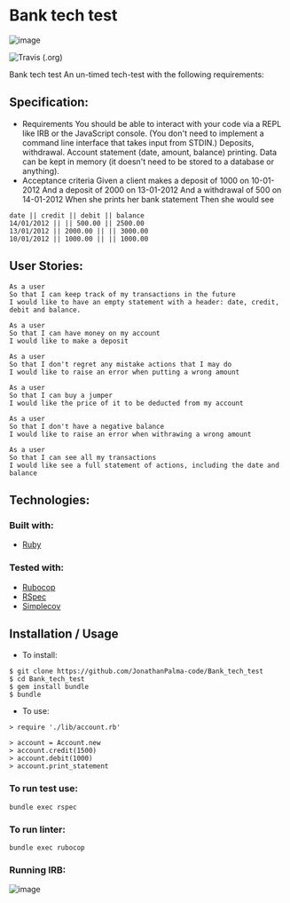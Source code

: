# Bank tech test

![image](https://user-images.githubusercontent.com/55409351/73471187-dc5a4600-4380-11ea-8a0c-7b40ff5e337e.png)

![Travis (.org)](https://travis-ci.com/JonathanPalma-code/Bank_tech_test.svg?branch=master)

Bank tech test
An un-timed tech-test with the following requirements:

## Specification:
* Requirements
You should be able to interact with your code via a REPL like IRB or the JavaScript console. (You don't need to implement a command line interface that takes input from STDIN.)
Deposits, withdrawal.
Account statement (date, amount, balance) printing.
Data can be kept in memory (it doesn't need to be stored to a database or anything).
* Acceptance criteria
Given a client makes a deposit of 1000 on 10-01-2012
And a deposit of 2000 on 13-01-2012
And a withdrawal of 500 on 14-01-2012
When she prints her bank statement
Then she would see
```
date || credit || debit || balance
14/01/2012 || || 500.00 || 2500.00
13/01/2012 || 2000.00 || || 3000.00
10/01/2012 || 1000.00 || || 1000.00
```
## User Stories:
```
As a user
So that I can keep track of my transactions in the future
I would like to have an empty statement with a header: date, credit, debit and balance.

As a user
So that I can have money on my account
I would like to make a deposit

As a user
So that I don't regret any mistake actions that I may do
I would like to raise an error when putting a wrong amount

As a user
So that I can buy a jumper
I would like the price of it to be deducted from my account

As a user
So that I don't have a negative balance
I would like to raise an error when withrawing a wrong amount

As a user
So that I can see all my transactions
I would like see a full statement of actions, including the date and balance
```
## Technologies:
### Built with:
* [Ruby](https://www.ruby-lang.org/en/)
### Tested with:
* [Rubocop](https://docs.rubocop.org/en/stable/)
* [RSpec](https://rspec.info/)
* [Simplecov](https://rubygems.org/gems/simplecov/versions/0.12.0)

## Installation / Usage

* To install:
```
$ git clone https://github.com/JonathanPalma-code/Bank_tech_test
$ cd Bank_tech_test
$ gem install bundle
$ bundle
```
* To use:
```
> require './lib/account.rb'

> account = Account.new
> account.credit(1500)
> account.debit(1000)
> account.print_statement
```

### To run test use:
```
bundle exec rspec
```
### To run linter:
```
bundle exec rubocop
```
### Running IRB:

![image](https://user-images.githubusercontent.com/55409351/73473337-7ff92580-4384-11ea-9583-5a471968e1e7.png)

